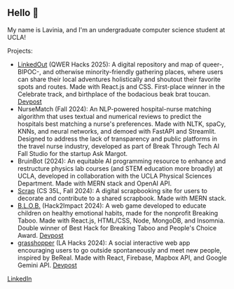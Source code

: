 ## Hello 🌌

My name is Lavinia, and I'm an undergraduate computer science student at UCLA!

Projects:
- [LinkedOut](https://github.com/lavinialei2/linkedout) (QWER Hacks 2025): A digital repository and map of queer-, BIPOC-, and otherwise minority-friendly gathering places, where users can share their local adventures holistically and shoutout their favorite spots and routes. Made with React.js and CSS. First-place winner in the Celebrate track, and birthplace of the bodacious beak brat toucan. [Devpost](https://devpost.com/software/linkedout-xlred0)
- NurseMatch (Fall 2024): An NLP-powered hospital-nurse matching algorithm that uses textual and numerical reviews to predict the hospitals best matching a nurse's preferences. Made with NLTK, spaCy, KNNs, and neural networks, and demoed with FastAPI and Streamlit. Designed to address the lack of transparency and public platforms in the travel nurse industry, developed as part of Break Through Tech AI Fall Studio for the startup Ask Margot.
- BruinBot (2024): An equitable AI programming resource to enhance and restructure physics lab courses (and STEM education more broadly) at UCLA, developed in collaboration with the UCLA Physical Sciences Department. Made with MERN stack and OpenAI API.
- [Scrap](https://github.com/doanneda/scrap) (CS 35L, Fall 2024): A digital scrapbooking site for users to decorate and contribute to a shared scrapbook. Made with MERN stack.
- [B.L.O.B.](https://github.com/night-pianist/B.L.O.B.) (Hack2Impact 2024): A web game developed to educate children on healthy emotional habits, made for the nonprofit Breaking Taboo. Made with React.js, HTML/CSS, Node, MongoDB, and Insomnia. Double winner of Best Hack for Breaking Taboo and People's Choice Award. [Devpost](https://devpost.com/software/b-l-o-b)
- [grasshopper](https://github.com/hypatiav2/lahacks2024) (LA Hacks 2024): A social interactive web app encouraging users to go outside spontaneously and meet new people, inspired by BeReal. Made with React, Firebase, Mapbox API, and Google Gemini API. [Devpost](https://devpost.com/software/grasshopper-akfiod)


[LinkedIn](https://www.linkedin.com/in/lavinia-lei/)

<!--
**lavinialei2/lavinialei2** is a ✨ _special_ ✨ repository because its `README.md` (this file) appears on your GitHub profile.

Here are some ideas to get you started:

- 🔭 I’m currently working on ...
- 🌱 I’m currently learning ...
- 👯 I’m looking to collaborate on ...
- 🤔 I’m looking for help with ...
- 💬 Ask me about ...
- 📫 How to reach me: ...
- 😄 Pronouns: ...
- ⚡ Fun fact: ...
-->
